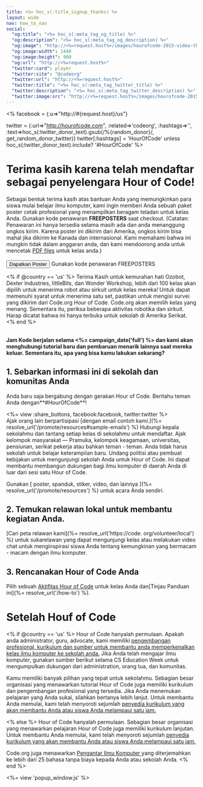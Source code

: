 ```yaml
---
title: <%= hoc_s(:title_signup_thanks) %>
layout: wide
nav: how_to_nav
social:
  "og:title": "<%= hoc_s(:meta_tag_og_title) %>"
  "og:description": "<%= hoc_s(:meta_tag_og_description) %>"
  "og:image": "http://<%=request.host%>/images/hourofcode-2015-video-thumbnail.png"
  "og:image:width": 1440
  "og:image:height": 900
  "og:url": "http://<%=request.host%>"
  "twitter:card": player
  "twitter:site": "@codeorg"
  "twitter:url": "http://<%=request.host%>"
  "twitter:title": "<%= hoc_s(:meta_tag_twitter_title) %>"
  "twitter:description": "<%= hoc_s(:meta_tag_twitter_description) %>"
  "twitter:image:src": "http://<%=request.host%>/images/hourofcode-2015-video-thumbnail.png"
---
```

<% facebook = {:u=>"http://#{request.host}/us"}

twitter = {:url=>"http://hourofcode.com", :related=>'codeorg', :hashtags=>'', :text=>hoc_s(:twitter_donor_text).gsub(/%{random_donor}/, get_random_donor_twitter)} twitter[:hashtags] = 'HourOfCode' unless hoc_s(:twitter_donor_text).include? '#HourOfCode' %>

# Terima kasih karena telah mendaftar sebagai penyelengara Hour of Code!

Sebagai bentuk terima kasih atas bantuan Anda yang memungkinkan para siswa mulai belajar ilmu komputer, kami ingin memberi Anda sebuah paket poster cetak profesional yang menampilkan beragam teladan untuk kelas Anda. Gunakan kode penawaran **FREEPOSTERS** saat checkout. (Catatan: Penawaran ini hanya tersedia selama masih ada dan anda menanggung ongkos kirim. Karena poster ini dikirim dari Amerika, ongkos kirim bisa mahal jika dikirim ke Kanada dan internasional. Kami memahami bahwa ini mungkin tidak dalam anggaran anda, dan kami mendoorong anda untuk mencetak [PDF files](https://code.org/inspire) untuk kelas anda.)  
<br /> [<button>Dapatkan Poster</button>](https://store.code.org/products/code-org-posters-set-of-12) Gunakan kode penawaran FREEPOSTERS

<% if @country == 'us' %> Terima Kasih untuk kemurahan hati Ozobot, Dexter Industries, littleBits, dan Wonder Workshop, lebih dari 100 kelas akan dipilih untuk menerima robot atau sirkuit untuk kelas mereka! Untuk dapat memenuhi syarat untuk menerima satu set, pastikan untuk mengisi survei yang dikirim dari Code.org Hour of Code. Code.org akan memilih kelas yang menang. Sementara itu, periksa beberapa aktivitas robotika dan sirkuit. Harap dicatat bahwa ini hanya terbuka untuk sekolah di Amerika Serikat. <% end %>

<br /> **Jam Kode berjalan selama <%= campaign_date('full') %> dan kami akan menghubungi tutorial baru dan pembaruan menarik lainnya saat mereka keluar. Sementara itu, apa yang bisa kamu lakukan sekarang?**

## 1. Sebarkan informasi ini di sekolah dan komunitas Anda

Anda baru saja bergabung dengan gerakan Hour of Code. Beritahu teman Anda dengan**#HourOfCode**!

<%= view :share_buttons, facebook:facebook, twitter:twitter %> <br /> Ajak orang lain berpartisipasi [dengan email contoh kami.](%= resolve_url('/promote/resources#sample-emails') %) Hubungi kepala sekolahmu dan tantang setiap kelas di sekolahmu untuk mendaftar. Ajak kelompok masyarakat — Pramuka, kelompok keagamaan, universitas, pensiunan, serikat pekerja atau bahkan teman - teman. Anda tidak harus sekolah untuk belajar keterampilan baru. Undang politisi atau pembuat kebijakan untuk mengunjungi sekolah Anda untuk Hour of Code. Ini dapat membantu membangun dukungan bagi ilmu komputer di daerah Anda di luar dari sesi satu Hour of Code.

Gunakan [ poster, spanduk, stiker, video, dan lainnya ](%= resolve_url('/promote/resources') %) untuk acara Anda sendiri.

## 2. Temukan relawan lokal untuk membantu kegiatan Anda.

[Cari peta relawan kami](%= resolve_url('https://code. org/volunteer/local') %) untuk sukarelawan yang dapat mengunjungi kelas atau melakukan video chat untuk menginspirasi siswa Anda tentang kemungkinan yang bermacam - macam dengan ilmu komputer.

## 3. Rencanakan Hour of Code Anda

Pilih sebuah [Aktifitas Hour of Code](https://hourofcode.com/learn) untuk kelas Anda dan[Tinjau Panduan ini](%= resolve_url('/how-to') %).

# Setelah Houf of Code

<% if @country == 'us' %> Hour of Code hanyalah permulaan. Apakah anda administrator, guru, advocate, kami memiliki [pengembangan profesional, kurikulum dan sumber untuk membantu anda memperkenalkan kelas ilmu komputer ke sekolah anda.](https://code.org/yourschool) Jika Anda telah mengajar ilmu komputer, gunakan sumber berikut selama CS Education Week untuk mengumpulkan dukungan dari administration, orang tua, dan komunitas.

Kamu memiliki banyak pilihan yang tepat untuk sekolahmu. Sebagian besar organisasi yang menawarkan tutorial Hour of Code juga memiliki kurikulum dan pengembangan profesional yang tersedia. Jika Anda menemukan pelajaran yang Anda sukai, silahkan bertanya lebih lanjut. Untuk membantu Anda memulai, kami telah menyoroti sejumlah [penyedia kurikulum yang akan membantu Anda atau siswa Anda melampaui satu jam.](https://hourofcode.com/beyond)

<% else %> Hour of Code hanyalah permulaan. Sebagian besar organisasi yang menawarkan pelajaran Hour of Code juga memiliki kurikulum lanjutan. Untuk membantu Anda memulai, kami telah menyoroti sejumlah [penyedia kurikulum yang akan membantu Anda atau siswa Anda melampaui satu jam.](https://hourofcode.com/beyond)

Code.org juga menawarkan [ Pengantar Ilmu Komputer ](https://code.org/educate/curriculum/cs-fundamentals-international) yang diterjemahkan ke lebih dari 25 bahasa tanpa biaya kepada Anda atau sekolah Anda. <% end %>

<%= view 'popup_window.js' %>